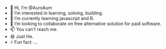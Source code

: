 - 👋 Hi, I’m @AuroAum
- 👀 I’m interested in learning, solving, building.
- 🌱 I’m currently learning javascript and R.
- 💞️ I’m looking to collaborate on free alternative solution for paid software.
- 📫 You can't reach me.
- 😄 Just He.
- ⚡ Fun fact: ...

